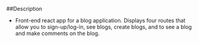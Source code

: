 ##Description

* Front-end react app for a blog application. Displays four routes that allow you
to sign-up/log-in, see blogs, create blogs, and to see a blog and make comments
on the blog.
